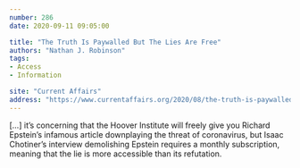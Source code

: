 ```yaml
---
number: 286
date: 2020-09-11 09:05:00

title: "The Truth Is Paywalled But The Lies Are Free"
authors: "Nathan J. Robinson"
tags:
- Access
- Information

site: "Current Affairs"
address: "https://www.currentaffairs.org/2020/08/the-truth-is-paywalled-but-the-lies-are-free/"
---
```


[…] it’s concerning that the Hoover Institute will freely give you Richard Epstein’s infamous article downplaying the threat of coronavirus, but Isaac Chotiner’s interview demolishing Epstein requires a monthly subscription, meaning that the lie is more accessible than its refutation.
